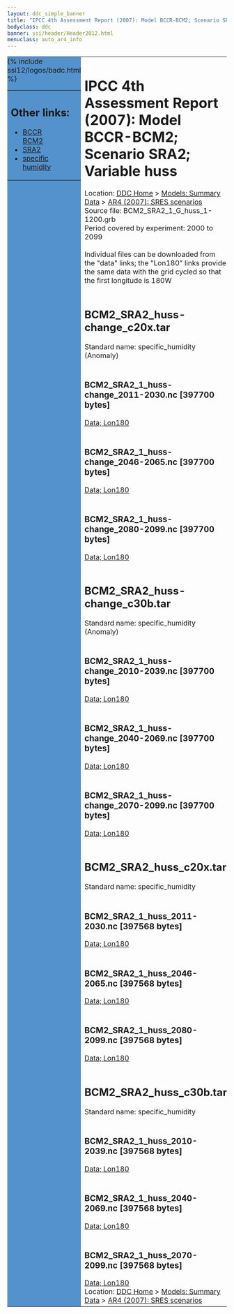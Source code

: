 ```yaml
---
layout: ddc_simple_banner
title: "IPCC 4th Assessment Report (2007): Model BCCR-BCM2; Scenario SRA2; Variable huss"
bodyclass: ddc
banner: ssi/header/Header2012.html
menuclass: auto_ar4_info
---
```



<table width="100%" border="0" cellspacing="0" cellpadding="0" style="border-collapse: collapse;">
<tr style="margin:0;padding:0;border:0;">
<td style="margin:0;padding:0;border:0;height:1pt;width:150pt;background:#5492CD;" valign="top" >

<div id="lh-col2" class="auto_ar4_info">
<table class="menumain" bgcolor="#5492CD" cellspacing="0" width="100%" border="0">
<tr><td>
<h2> Other links:</h2>
<ul>
<li><a href="/auto/ar4/model-BCCR-BCM2.html">BCCR<br/>BCM2</a></li>
<li><a href="/auto/ar4/scenario-SRA2.html">SRA2</a></li>
<li><a href="/auto/ar4/var-specific_humidity.html">specific humidity</a></li>
</ul>
</td></tr>
{% include ssi12/logos/badc.html %}
</table>
</div>
</td>
<td><h1>IPCC 4th Assessment Report (2007): Model BCCR-BCM2; Scenario SRA2; Variable huss</h1>

<!-- Breadcrumb1 -->
<div id="breadcrumb1" align="left">
Location: <a href="/index.html">DDC Home</a> > <a href="/sim/gcm_clim/">Models: Summary Data</a>
> <a href="/sim/gcm_clim/SRES_AR4/index.html">AR4 (2007): SRES scenarios</a>
</div>
<!-- End of Breadcrumb1 -->Source file: BCM2_SRA2_1_G_huss_1-1200.grb
<br/>
Period covered by experiment: 2000 to 2099<br/>
<br/>Individual files can be downloaded from the "data" links; the "Lon180" links provide the same data
         with the grid cycled so that the first longitude is 180W<br/>
<br/><h2>BCM2_SRA2_huss-change_c20x.tar</h2>
Standard name: specific_humidity (Anomaly)<br>
<br/><h3>BCM2_SRA2_1_huss-change_2011-2030.nc [397700 bytes]</h3>
<a href="http://apps.ipcc-data.org/cgi-bin/downl/ar4_nc/huss/BCM2_SRA2_1_huss-change_2011-2030.nc">Data; </a><a href="http://apps.ipcc-data.org/cgi-bin/downl/ar4_nc/huss/BCM2_SRA2_1_huss-change_2011-2030.cyto180.nc"> Lon180</a><br/>
<br/><h3>BCM2_SRA2_1_huss-change_2046-2065.nc [397700 bytes]</h3>
<a href="http://apps.ipcc-data.org/cgi-bin/downl/ar4_nc/huss/BCM2_SRA2_1_huss-change_2046-2065.nc">Data; </a><a href="http://apps.ipcc-data.org/cgi-bin/downl/ar4_nc/huss/BCM2_SRA2_1_huss-change_2046-2065.cyto180.nc"> Lon180</a><br/>
<br/><h3>BCM2_SRA2_1_huss-change_2080-2099.nc [397700 bytes]</h3>
<a href="http://apps.ipcc-data.org/cgi-bin/downl/ar4_nc/huss/BCM2_SRA2_1_huss-change_2080-2099.nc">Data; </a><a href="http://apps.ipcc-data.org/cgi-bin/downl/ar4_nc/huss/BCM2_SRA2_1_huss-change_2080-2099.cyto180.nc"> Lon180</a><br/>
<br/><h2>BCM2_SRA2_huss-change_c30b.tar</h2>
Standard name: specific_humidity (Anomaly)<br>
<br/><h3>BCM2_SRA2_1_huss-change_2010-2039.nc [397700 bytes]</h3>
<a href="http://apps.ipcc-data.org/cgi-bin/downl/ar4_nc/huss/BCM2_SRA2_1_huss-change_2010-2039.nc">Data; </a><a href="http://apps.ipcc-data.org/cgi-bin/downl/ar4_nc/huss/BCM2_SRA2_1_huss-change_2010-2039.cyto180.nc"> Lon180</a><br/>
<br/><h3>BCM2_SRA2_1_huss-change_2040-2069.nc [397700 bytes]</h3>
<a href="http://apps.ipcc-data.org/cgi-bin/downl/ar4_nc/huss/BCM2_SRA2_1_huss-change_2040-2069.nc">Data; </a><a href="http://apps.ipcc-data.org/cgi-bin/downl/ar4_nc/huss/BCM2_SRA2_1_huss-change_2040-2069.cyto180.nc"> Lon180</a><br/>
<br/><h3>BCM2_SRA2_1_huss-change_2070-2099.nc [397700 bytes]</h3>
<a href="http://apps.ipcc-data.org/cgi-bin/downl/ar4_nc/huss/BCM2_SRA2_1_huss-change_2070-2099.nc">Data; </a><a href="http://apps.ipcc-data.org/cgi-bin/downl/ar4_nc/huss/BCM2_SRA2_1_huss-change_2070-2099.cyto180.nc"> Lon180</a><br/>
<br/><h2>BCM2_SRA2_huss_c20x.tar</h2>
Standard name: specific_humidity<br>
<br/><h3>BCM2_SRA2_1_huss_2011-2030.nc [397568 bytes]</h3>
<a href="http://apps.ipcc-data.org/cgi-bin/downl/ar4_nc/huss/BCM2_SRA2_1_huss_2011-2030.nc">Data; </a><a href="http://apps.ipcc-data.org/cgi-bin/downl/ar4_nc/huss/BCM2_SRA2_1_huss_2011-2030.cyto180.nc"> Lon180</a><br/>
<br/><h3>BCM2_SRA2_1_huss_2046-2065.nc [397568 bytes]</h3>
<a href="http://apps.ipcc-data.org/cgi-bin/downl/ar4_nc/huss/BCM2_SRA2_1_huss_2046-2065.nc">Data; </a><a href="http://apps.ipcc-data.org/cgi-bin/downl/ar4_nc/huss/BCM2_SRA2_1_huss_2046-2065.cyto180.nc"> Lon180</a><br/>
<br/><h3>BCM2_SRA2_1_huss_2080-2099.nc [397568 bytes]</h3>
<a href="http://apps.ipcc-data.org/cgi-bin/downl/ar4_nc/huss/BCM2_SRA2_1_huss_2080-2099.nc">Data; </a><a href="http://apps.ipcc-data.org/cgi-bin/downl/ar4_nc/huss/BCM2_SRA2_1_huss_2080-2099.cyto180.nc"> Lon180</a><br/>
<br/><h2>BCM2_SRA2_huss_c30b.tar</h2>
Standard name: specific_humidity<br>
<br/><h3>BCM2_SRA2_1_huss_2010-2039.nc [397568 bytes]</h3>
<a href="http://apps.ipcc-data.org/cgi-bin/downl/ar4_nc/huss/BCM2_SRA2_1_huss_2010-2039.nc">Data; </a><a href="http://apps.ipcc-data.org/cgi-bin/downl/ar4_nc/huss/BCM2_SRA2_1_huss_2010-2039.cyto180.nc"> Lon180</a><br/>
<br/><h3>BCM2_SRA2_1_huss_2040-2069.nc [397568 bytes]</h3>
<a href="http://apps.ipcc-data.org/cgi-bin/downl/ar4_nc/huss/BCM2_SRA2_1_huss_2040-2069.nc">Data; </a><a href="http://apps.ipcc-data.org/cgi-bin/downl/ar4_nc/huss/BCM2_SRA2_1_huss_2040-2069.cyto180.nc"> Lon180</a><br/>
<br/><h3>BCM2_SRA2_1_huss_2070-2099.nc [397568 bytes]</h3>
<a href="http://apps.ipcc-data.org/cgi-bin/downl/ar4_nc/huss/BCM2_SRA2_1_huss_2070-2099.nc">Data; </a><a href="http://apps.ipcc-data.org/cgi-bin/downl/ar4_nc/huss/BCM2_SRA2_1_huss_2070-2099.cyto180.nc"> Lon180</a><br/>
<!-- Breadcrumb2 -->
<div id="breadcrumb2" align="left">
Location: <a href="/index.html">DDC Home</a> > <a href="/sim/gcm_clim/">Models: Summary Data</a>
> <a href="/sim/gcm_clim/SRES_AR4/index.html">AR4 (2007): SRES scenarios</a>
</div>
<!-- End of Breadcrumb2 --></td></tr></table>
